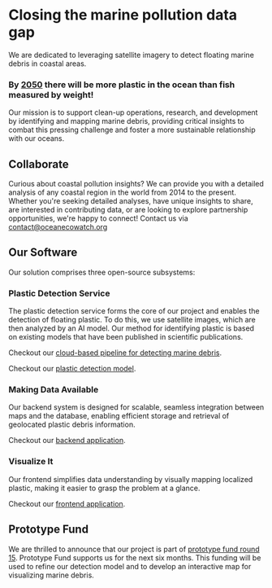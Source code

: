# Closing the marine pollution data gap

We are dedicated to leveraging satellite imagery to detect floating marine debris in coastal areas.

### By [2050](https://www3.weforum.org/docs/WEF_The_New_Plastics_Economy.pdf) there will be more plastic in the ocean than fish measured by weight!

Our mission is to support clean-up operations, research, and development by identifying and mapping marine debris, providing critical insights to combat this pressing challenge and foster a more sustainable relationship with our oceans.

## Collaborate

Curious about coastal pollution insights? We can provide you with a detailed analysis of any coastal region in the world from 2014 to the present. Whether you're seeking detailed analyses, have unique insights to share, are interested in contributing data, or are looking to explore partnership opportunities, we're happy to connect!
Contact us via <span>contact@oceanecowatch.org</span>

## Our Software

Our solution comprises three open-source subsystems:

### Plastic Detection Service

The plastic detection service forms the core of our project and enables the detection of floating plastic. To do this, we use satellite images, which are then analyzed by an AI model. Our method for identifying plastic is based on existing models that have been published in scientific publications.

Checkout our [cloud-based pipeline for detecting marine debris](hhttps://github.com/OceanEcoWatch/PlasticDetectionService).

Checkout our [plastic detection model](https://github.com/OceanEcoWatch/PlasticDetectionModel).

### Making Data Available

Our backend system is designed for scalable, seamless integration between maps and the database, enabling efficient storage and retrieval of geolocated plastic debris information.

Checkout our [backend application](https://github.com/OceanEcoWatch/OceanEcoMapServer).

### Visualize It

Our frontend simplifies data understanding by visually mapping localized plastic, making it easier to grasp the problem at a glance.

Checkout our [frontend application](https://github.com/OceanEcoWatch/OceanEcoWatchMap).

## Prototype Fund

We are thrilled to announce that our project is part of [prototype fund round 15](https://prototypefund.de/en/project/ocean-eco-watch/). Prototype Fund supports us for the next six months. This funding will be used to refine our detection model and to develop an interactive map for visualizing marine debris.
